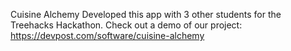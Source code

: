 Cuisine Alchemy
Developed this app with 3 other students for the Treehacks Hackathon. Check out a demo of our project: https://devpost.com/software/cuisine-alchemy
